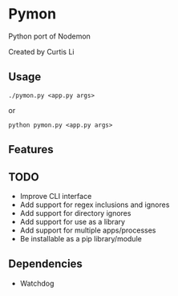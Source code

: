 # Pymon

Python port of Nodemon

Created by Curtis Li

## Usage

```
./pymon.py <app.py args>
```
or
```
python pymon.py <app.py args>
```

## Features

## TODO

* Improve CLI interface
* Add support for regex inclusions and ignores
* Add support for directory ignores
* Add support for use as a library
* Add support for multiple apps/processes
* Be installable as a pip library/module

## Dependencies

* Watchdog
